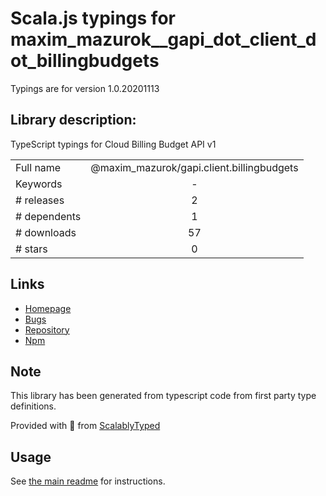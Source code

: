
# Scala.js typings for maxim_mazurok__gapi_dot_client_dot_billingbudgets

Typings are for version 1.0.20201113

## Library description:
TypeScript typings for Cloud Billing Budget API v1

|                    |                 |
| ------------------ | :-------------: |
| Full name          | @maxim_mazurok/gapi.client.billingbudgets |
| Keywords           | - |
| # releases         | 2 |
| # dependents       | 1 |
| # downloads        | 57 |
| # stars            | 0 |

## Links
- [Homepage](https://github.com/Maxim-Mazurok/google-api-typings-generator#readme)
- [Bugs](https://github.com/Maxim-Mazurok/google-api-typings-generator/issues)
- [Repository](https://github.com/Maxim-Mazurok/google-api-typings-generator)
- [Npm](https://www.npmjs.com/package/%40maxim_mazurok%2Fgapi.client.billingbudgets)
    


## Note
This library has been generated from typescript code from first party type definitions.

Provided with :purple_heart: from [ScalablyTyped](https://github.com/oyvindberg/ScalablyTyped)

## Usage
See [the main readme](../../readme.md) for instructions.


